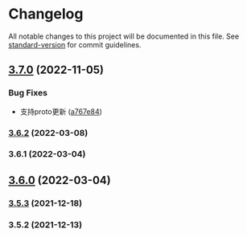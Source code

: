 # Changelog

All notable changes to this project will be documented in this file. See [standard-version](https://github.com/conventional-changelog/standard-version) for commit guidelines.

## [3.7.0](https://github.com/koatty/koatty_cli/compare/v3.6.2...v3.7.0) (2022-11-05)


### Bug Fixes

* 支持proto更新 ([a767e84](https://github.com/koatty/koatty_cli/commit/a767e8428d753cea507af40c62bb5067ab26ca8a))

### [3.6.2](https://github.com/koatty/koatty_cli/compare/v3.6.1...v3.6.2) (2022-03-08)

### 3.6.1 (2022-03-04)

## [3.6.0](https://github.com/koatty/koatty_cli/compare/v3.5.3...v3.6.0) (2022-03-04)

### [3.5.3](https://github.com/thinkkoa/koatty_cli/compare/v3.5.2...v3.5.3) (2021-12-18)

### 3.5.2 (2021-12-13)
